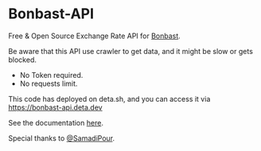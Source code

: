 # Bonbast-API
Free & Open Source Exchange Rate API for [Bonbast](https://bonbast.com).

Be aware that this API use crawler to get data, and it might be slow or gets blocked.
* No Token required.
* No requests limit.


This code has deployed on deta.sh, and you can access it via https://bonbast-api.deta.dev

See the documentation [here](https://bonbast-api.deta.dev/docs).

Special thanks to [@SamadiPour](https://github.com/SamadiPour).
